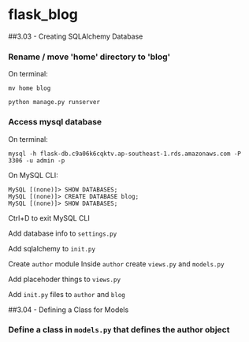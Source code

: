 # flask_blog

##3.03 - Creating SQLAlchemy Database

### Rename / move 'home' directory to 'blog'

On terminal:

```mv home blog```

```python manage.py runserver```

### Access mysql database

On terminal:

```mysql -h flask-db.c9a06k6cqktv.ap-southeast-1.rds.amazonaws.com -P 3306 -u admin -p```

On MySQL CLI:

```
MySQL [(none)]> SHOW DATABASES;  
MySQL [(none)]> CREATE DATABASE blog;  
MySQL [(none)]> SHOW DATABASES;
```

Ctrl+D  to exit MySQL CLI

Add database info to ```settings.py```

Add sqlalchemy to ```init.py```

Create ```author``` module
Inside ```author``` create ```views.py``` and ```models.py```

Add placehoder things to ```views.py```

Add ```init.py``` files to ```author``` and ```blog```




##3.04 - Defining a Class for Models

### Define a class in ```models.py``` that defines the author object







 
